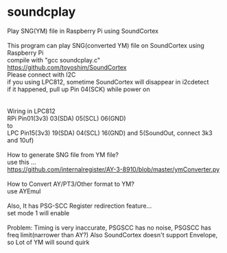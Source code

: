 # soundcplay
Play SNG(YM) file in Raspberry Pi using SoundCortex<br>
<br>
This program can play SNG(converted YM) file on SoundCortex using Raspberry Pi<br>
compile with "gcc soundcplay.c"<br>
https://github.com/toyoshim/SoundCortex<br>
Please connect with I2C<br>
if you using LPC812, sometime SoundCortex will disappear in i2cdetect<br>
if it happened, pull up Pin 04(SCK) while power on<br>
<br>
<br>
Wiring in LPC812<br>
RPi Pin01(3v3) 03(SDA) 05(SCL) 06(GND)<br>
to<br>
LPC Pin15(3v3) 19(SDA) 04(SCL) 16(GND) and 5(SoundOut, connect 3k3 and 10uf)<br>
<br>
How to generate SNG file from YM file?<br>
use this ...<br>
https://github.com/internalregister/AY-3-8910/blob/master/ymConverter.py<br>
<br>
How to Convert AY/PT3/Other format to YM?<br>
use AYEmul<br>
<br>
Also, It has PSG-SCC Register redirection feature...<br>
set mode 1 will enable<br>
<br>
Problem: Timing is very inaccurate, PSGSCC has no noise, PSGSCC has freq limit(narrower than AY?)
         Also SoundCortex doesn't support Envelope, so Lot of YM will sound quirk
